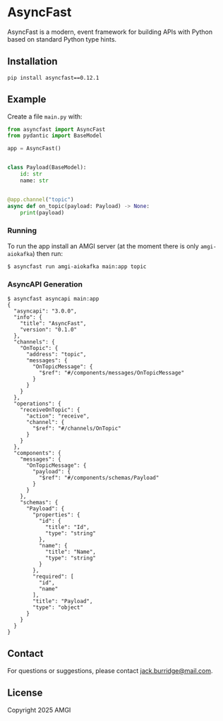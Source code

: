 # AsyncFast

AsyncFast is a modern, event framework for building APIs with Python based on standard Python type hints.

## Installation

```
pip install asyncfast==0.12.1
```

## Example

Create a file `main.py` with:

```python
from asyncfast import AsyncFast
from pydantic import BaseModel

app = AsyncFast()


class Payload(BaseModel):
    id: str
    name: str


@app.channel("topic")
async def on_topic(payload: Payload) -> None:
    print(payload)
```

### Running

To run the app install an AMGI server (at the moment there is only `amgi-aiokafka`) then run:

```
$ asyncfast run amgi-aiokafka main:app topic
```

### AsyncAPI Generation

```
$ asyncfast asyncapi main:app
{
  "asyncapi": "3.0.0",
  "info": {
    "title": "AsyncFast",
    "version": "0.1.0"
  },
  "channels": {
    "OnTopic": {
      "address": "topic",
      "messages": {
        "OnTopicMessage": {
          "$ref": "#/components/messages/OnTopicMessage"
        }
      }
    }
  },
  "operations": {
    "receiveOnTopic": {
      "action": "receive",
      "channel": {
        "$ref": "#/channels/OnTopic"
      }
    }
  },
  "components": {
    "messages": {
      "OnTopicMessage": {
        "payload": {
          "$ref": "#/components/schemas/Payload"
        }
      }
    },
    "schemas": {
      "Payload": {
        "properties": {
          "id": {
            "title": "Id",
            "type": "string"
          },
          "name": {
            "title": "Name",
            "type": "string"
          }
        },
        "required": [
          "id",
          "name"
        ],
        "title": "Payload",
        "type": "object"
      }
    }
  }
}
```

## Contact

For questions or suggestions, please contact [jack.burridge@mail.com](mailto:jack.burridge@mail.com).

## License

Copyright 2025 AMGI
